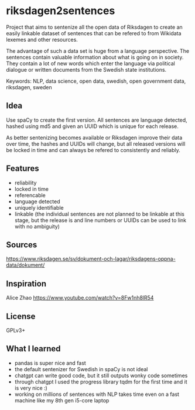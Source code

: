 # riksdagen2sentences
Project that aims to sentenize all the open data of Riksdagen to create an easily linkable 
dataset of sentences that can be refered to from Wikidata lexemes and other resources. 

The advantage of such a data set is huge from a language perspective. The sentences contain valuable information about what is going on in society. They contain a lot of new words which enter the language via political dialogue or written documents from the Swedish state institutions.

Keywords: NLP, data science, open data, swedish, open government data, riksdagen, sweden

## Idea
Use spaCy to create the first version.
All sentences are language detected, hashed using md5 and given an UUID which is unique for each release. 

As better sentenizing becomes available or Riksdagen improve their data over time, the hashes and UUIDs will change, but all released versions will be locked in time and can always be refered to consistently and reliably.

## Features
* reliability
* locked in time
* referencable
* language detected
* uniquely identifiable
* linkable (the individual sentences are not planned to be linkable at this stage, but the release is and line numbers 
or UUIDs can be used to link with no ambiguity)

## Sources
https://www.riksdagen.se/sv/dokument-och-lagar/riksdagens-oppna-data/dokument/

## Inspiration
Alice Zhao https://www.youtube.com/watch?v=8Fw1nh8lR54

## License
GPLv3+

## What I learned
* pandas is super nice and fast
* the default sentenizer for Swedish in spaCy is not ideal
* chatgpt can write good code, but it still outputs wonky code sometimes
* through chatgpt I used the progress library tqdm 
for the first time and it is very nice :)
* working on millions of sentences with NLP takes time even on a fast machine 
like my 8th gen i5-core laptop